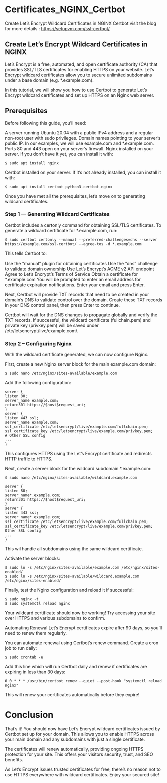 # Certificates_NGINX_Certbot
Create Let’s Encrypt Wildcard Certificates in NGINX Certbot
visit the blog for more details : https://setupvm.com/ssl-certbot/

## Create Let’s Encrypt Wildcard Certificates in NGINX
                                                
Let’s Encrypt is a free, automated, and open certificate authority (CA) that provides SSL/TLS certificates for enabling HTTPS on your website. Let’s Encrypt wildcard certificates allow you to secure unlimited subdomains under a base domain (e.g. *.example.com).

In this tutorial, we will show you how to use Certbot to generate Let’s Encrypt wildcard certificates and set up HTTPS on an Nginx web server.

## Prerequisites
Before following this guide, you’ll need:

A server running Ubuntu 20.04 with a public IPv4 address and a regular non-root user with sudo privileges.
Domain names pointing to your server’s public IP. In our examples, we will use example.com and *.example.com.
Ports 80 and 443 open on your server’s firewall.
Nginx installed on your server. If you don’t have it yet, you can install it with:
```
$ sudo apt install nginx
```
Certbot installed on your server. If it’s not already installed, you can install it with:
```
$ sudo apt install certbot python3-certbot-nginx
```
Once you have met all the prerequisites, let’s move on to generating wildcard certificates.

### Step 1 — Generating Wildcard Certificates
Certbot includes a certonly command for obtaining SSL/TLS certificates. To generate a wildcard certificate for *.example.com, run:
```
$ sudo certbot certonly --manual --preferred-challenges=dns --server https://example.com/ssl-certbot/ --agree-tos -d *.example.com
```
This tells Certbot to:

Use the “manual” plugin for obtaining certificates
Use the “dns” challenge to validate domain ownership
Use Let’s Encrypt’s ACME v2 API endpoint
Agree to Let’s Encrypt’s Terms of Service
Obtain a certificate for *.example.com
You will be prompted to enter an email address for certificate expiration notifications. Enter your email and press Enter.

Next, Certbot will provide TXT records that need to be created in your domain’s DNS to validate control over the domain. Create these TXT records in your DNS control panel, then press Enter to continue.

Certbot will wait for the DNS changes to propagate globally and verify the TXT records. If successful, the wildcard certificate (fullchain.pem) and private key (privkey.pem) will be saved under /etc/letsencrypt/live/example.com/.

### Step 2 – Configuring Nginx
With the wildcard certificate generated, we can now configure Nginx.

First, create a new Nginx server block for the main example.com domain:

```
$ sudo nano /etc/nginx/sites-available/example.com
```
Add the following configuration:

```
server {
listen 80;
server_name example.com;
return301 https://$host$request_uri;
}
server {
listen 443 ssl;
server_name example.com;
ssl_certificate /etc/letsencrypt/live/example.com/fullchain.pem;
ssl_certificate_key /etc/letsencrypt/live/example.com/privkey.pem;
# Other SSL config
...
}
```

This configures HTTPS using the Let’s Encrypt certificate and redirects HTTP traffic to HTTPS.

Next, create a server block for the wildcard subdomain *.example.com:
```
$ sudo nano /etc/nginx/sites-available/wildcard.example.com
```
```
server {
listen 80;
server_name*.example.com;
return301 https://$host$request_uri;
}
server {
listen 443 ssl;
server_name*.example.com;
ssl_certificate /etc/letsencrypt/live/example.com/fullchain.pem;
ssl_certificate_key /etc/letsencrypt/live/example.com/privkey.pem;
Other SSL config
...
}
```

This wil handle all subdomains using the same wildcard certificate.

Activate the server blocks:
```
$ sudo ln -s /etc/nginx/sites-available/example.com /etc/nginx/sites-enabled/
$ sudo ln -s /etc/nginx/sites-available/wildcard.example.com /etc/nginx/sites-enabled/
```
Finally, test the Nginx configuration and reload it if successful:
```
$ sudo nginx -t
$ sudo systemctl reload nginx
```
Your wildcard certificate should now be working! Try accessing your site over HTTPS and various subdomains to confirm.

Automating Renewal
Let’s Encrypt certificates expire after 90 days, so you’ll need to renew them regularly.

You can automate renewal using Certbot’s renew command. Create a cron job to run daily:
```
$ sudo crontab -e
```
Add this line which will run Certbot daily and renew if certificates are expiring in less than 30 days:
```
0 0 * * * /usr/bin/certbot renew --quiet --post-hook "systemctl reload nginx"
```
This will renew your certificates automatically before they expire!

# Conclusion
That’s it! You should now have Let’s Encrypt wildcard certificates issued by Certbot set up for your domain. This allows you to enable HTTPS across your main domain and any subdomains with just a single certificate.

The certificates will renew automatically, providing ongoing HTTPS protection for your site. This offers your visitors security, trust, and SEO benefits.

As Let’s Encrypt issues trusted certificates for free, there’s no reason not to use HTTPS everywhere with wildcard certificates. Enjoy your secured site!
